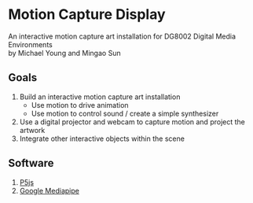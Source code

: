 # Motion Capture Display
An interactive motion capture art installation for DG8002 Digital Media Environments  
by Michael Young and Mingao Sun 

## Goals
1. Build an interactive motion capture art installation
	- Use motion to drive animation
	- Use motion to control sound / create a simple synthesizer
2. Use a digital projector and webcam to capture motion and project the artwork
3. Integrate other interactive objects within the scene

## Software
1. [P5js](https://p5js.org)
2. [Google Mediapipe](https://developers.google.com/mediapipe)
